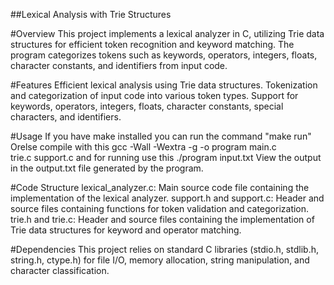 ##Lexical Analysis with Trie Structures

#Overview
This project implements a lexical analyzer in C, utilizing Trie data structures for efficient token recognition and keyword matching. The program categorizes tokens such as keywords, operators, integers, floats, character constants, and identifiers from input code.

#Features
Efficient lexical analysis using Trie data structures.
Tokenization and categorization of input code into various token types.
Support for keywords, operators, integers, floats, character constants, special characters, and identifiers.

#Usage
If you have make installed you can run the command "make run"
Orelse compile with this gcc -Wall -Wextra -g -o program main.c trie.c support.c
and for running use this ./program input.txt
View the output in the output.txt file generated by the program.


#Code Structure
lexical_analyzer.c: Main source code file containing the implementation of the lexical analyzer.
support.h and support.c: Header and source files containing functions for token validation and categorization.
trie.h and trie.c: Header and source files containing the implementation of Trie data structures for keyword and operator matching.

#Dependencies
This project relies on standard C libraries (stdio.h, stdlib.h, string.h, ctype.h) for file I/O, memory allocation, string manipulation, and character classification.

